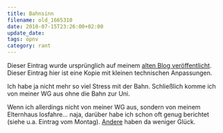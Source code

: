 ```yaml
---
title: Bahnsinn
filename: old_1665310
date: 2010-07-15T23:26:00+02:00
update_date:
tags: öpnv
category: rant
---
```

Dieser Eintrag wurde ursprünglich auf meinem [alten Blog veröffentlicht](https://stu.blogger.de/stories/1665310/). Dieser Eintrag hier ist eine Kopie mit kleinen technischen Anpassungen.

Ich habe ja nicht mehr so viel Stress mit der Bahn. Schließlich komme ich von meiner WG aus ohne die Bahn zur Uni.

Wenn ich allerdings nicht von meiner WG aus, sondern von meinem Elternhaus losfahre… naja, darüber habe ich schon oft genug berichtet (siehe u.a. Eintrag vom Montag).
[Andere](http://www.traum-frei.de/?p=77) haben da weniger Glück.

